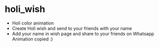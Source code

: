 # holi_wish
* Holi color animation
* Create Holi wish and send to your friends with your name
* Add your name in wish page and share to your friends on Whatsapp
Animation copied :)
